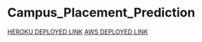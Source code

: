 # Campus_Placement_Prediction

[HEROKU DEPLOYED LINK](https://campusplacementpred.herokuapp.com/apidocs/)
[AWS DEPLOYED LINK](http://ec2-34-201-38-234.compute-1.amazonaws.com:8080/apidocs/)
